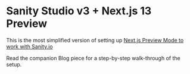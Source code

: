 # Sanity Studio v3 + Next.js 13 Preview

This is the most simplified version of setting up [Next.js Preview Mode to work with Sanity.io](https://www.sanity.io/guides/nextjs-live-preview)

Read the companion Blog piece for a step-by-step walk-through of the setup.